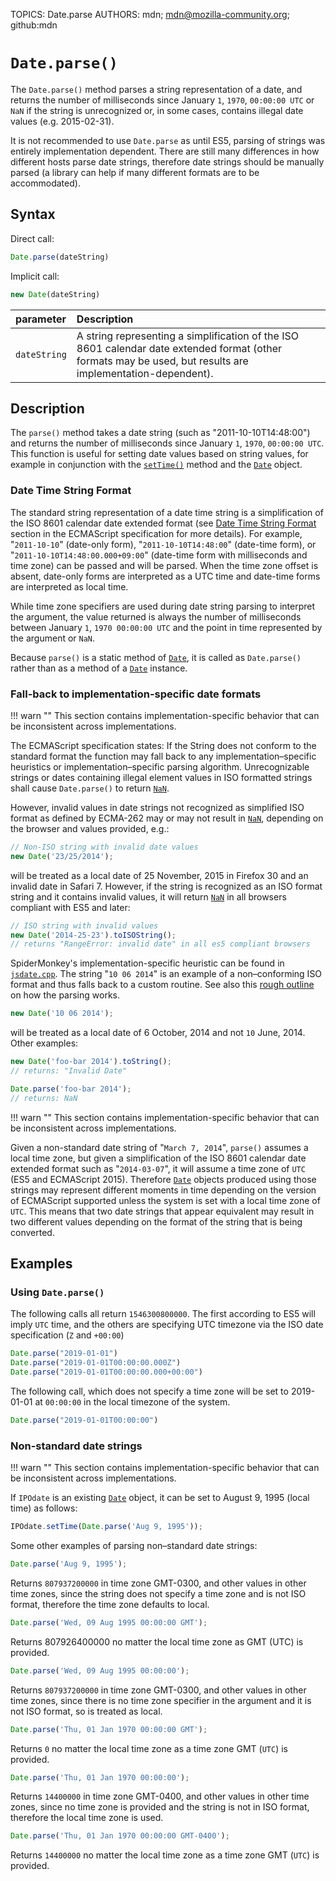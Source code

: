 TOPICS: Date.parse
AUTHORS: mdn; mdn@mozilla-community.org; github:mdn

# `Date.parse()`

The `Date.parse()` method parses a string representation of a date, and returns the number of
milliseconds since January `1`, `1970`, `00:00:00 UTC` or `NaN` if the string is unrecognized or,
in some cases, contains illegal date values (e.g. 2015-02-31).

It is not recommended to use `Date.parse` as until ES5, parsing of strings was entirely
implementation dependent. There are still many differences in how different hosts parse date
strings, therefore date strings should be manually parsed (a library can help if many different
formats are to be accommodated).

## Syntax

Direct call:

```javascript
Date.parse(dateString)
```

Implicit call:

```javascript
new Date(dateString)
```

| parameter | Description |
| :-- | :-- |
| `dateString` | A string representing a simplification of the ISO 8601 calendar date extended format (other formats may be used, but results are implementation-dependent). |

## Description

The `parse()` method takes a date string (such as "2011-10-10T14:48:00") and returns the number of
milliseconds since January `1`, `1970`, `00:00:00 UTC`. This function is useful for setting
date values based on string values, for example in conjunction with the
[`setTime()`](/en/webfrontend/setTime) method and the [`Date`](/en/webfrontend/Date) object.

### Date Time String Format

The standard string representation of a date time string is a simplification of the ISO 8601
calendar date extended format (see [Date Time String Format](https://tc39.github.io/ecma262/#sec-date-time-string-format)
section in the ECMAScript specification for more details). For example, "`2011-10-10`" (date-only form),
"`2011-10-10T14:48:00`" (date-time form), or "`2011-10-10T14:48:00.000+09:00`" (date-time form with
milliseconds and time zone) can be passed and will be parsed. When the time zone offset is absent,
date-only forms are interpreted as a UTC time and date-time forms are interpreted as local time.

While time zone specifiers are used during date string parsing to interpret the argument, the value
returned is always the number of milliseconds between January `1`, `1970 00:00:00 UTC` and the point
in time represented by the argument or `NaN`.

Because `parse()` is a static method of [`Date`](/en/webfrontend/Date), it is called as `Date.parse()`
rather than as a method of a [`Date`](/en/webfrontend/Date) instance.

### Fall-back to implementation-specific date formats

!!! warn ""
    This section contains implementation-specific behavior that can be inconsistent across implementations.

The ECMAScript specification states: If the String does not conform to the standard format the
function may fall back to any implementation–specific heuristics or implementation–specific
parsing algorithm. Unrecognizable strings or dates containing illegal element values in ISO
formatted strings shall cause `Date.parse()` to return [`NaN`](/en/webfrontend/NaN).

However, invalid values in date strings not recognized as simplified ISO format as defined by
ECMA-262 may or may not result in [`NaN`](/en/webfrontend/NaN), depending on the browser and
values provided, e.g.:

```javascript
// Non-ISO string with invalid date values
new Date('23/25/2014');
```

will be treated as a local date of 25 November, 2015 in Firefox 30 and an invalid date in Safari 7.
However, if the string is recognized as an ISO format string and it contains invalid values, it will
return [`NaN`](/en/webfrontend/NaN) in all browsers compliant with ES5 and later:

```javascript
// ISO string with invalid values
new Date('2014-25-23').toISOString();
// returns "RangeError: invalid date" in all es5 compliant browsers
```

SpiderMonkey's implementation-specific heuristic can be found in [`jsdate.cpp`](/en/webfrontend/jsdate.cpp).
The string "`10 06 2014`" is an example of a non–conforming ISO format and thus falls back to a
custom routine. See also this [rough outline](https://bugzilla.mozilla.org/show_bug.cgi?id=1023155#c6)
on how the parsing works.

```javascript
new Date('10 06 2014');
```

will be treated as a local date of 6 October, 2014 and not `10` June, 2014. Other examples:

```javascript
new Date('foo-bar 2014').toString();
// returns: "Invalid Date"

Date.parse('foo-bar 2014');
// returns: NaN
```

!!! warn ""
    This section contains implementation-specific behavior that can be inconsistent across implementations.

Given a non-standard date string of "`March 7, 2014`", `parse()` assumes a local time zone,
but given a simplification of the ISO 8601 calendar date extended format such as "`2014-03-07`",
it will assume a time zone of `UTC` (ES5 and ECMAScript 2015). Therefore [`Date`](/en/webfrontend/Date)
objects produced using those strings may represent different moments in time depending on the version
of ECMAScript supported unless the system is set with a local time zone of `UTC`. This means that
two date strings that appear equivalent may result in two different values depending on the format
of the string that is being converted.

## Examples

### Using `Date.parse()`

The following calls all return `1546300800000`.  The first according to ES5 will imply `UTC` time,
and the others are specifying UTC timezone via the ISO date specification (`Z` and `+00:00`)

```javascript
Date.parse("2019-01-01")
Date.parse("2019-01-01T00:00:00.000Z")
Date.parse("2019-01-01T00:00:00.000+00:00")
```

The following call, which does not specify a time zone will be set to 2019-01-01 at `00:00:00` in
the local timezone of the system.

```javascript
Date.parse("2019-01-01T00:00:00")
```

### Non-standard date strings

!!! warn ""
    This section contains implementation-specific behavior that can be inconsistent across implementations.

If `IPOdate` is an existing [`Date`](/en/webfrontend/Date) object, it can be set to August 9,
1995 (local time) as follows:

```javascript
IPOdate.setTime(Date.parse('Aug 9, 1995'));
```

Some other examples of parsing non–standard date strings:

```javascript
Date.parse('Aug 9, 1995');
```

Returns `807937200000` in time zone GMT-0300, and other values in other time zones, since the
string does not specify a time zone and is not ISO format, therefore the time zone defaults to local.

```javascript
Date.parse('Wed, 09 Aug 1995 00:00:00 GMT');
```

Returns 807926400000 no matter the local time zone as GMT (UTC) is provided.

```javascript
Date.parse('Wed, 09 Aug 1995 00:00:00');
```

Returns `807937200000` in time zone GMT-0300, and other values in other time zones, since there is no
time zone specifier in the argument and it is not ISO format, so is treated as local.

```javascript
Date.parse('Thu, 01 Jan 1970 00:00:00 GMT');
```

Returns `0` no matter the local time zone as a time zone GMT (`UTC`) is provided.

```javascript
Date.parse('Thu, 01 Jan 1970 00:00:00');
```

Returns `14400000` in time zone GMT-0400, and other values in other time zones, since no time zone
is provided and the string is not in ISO format, therefore the local time zone is used.

```javascript
Date.parse('Thu, 01 Jan 1970 00:00:00 GMT-0400');
```

Returns `14400000` no matter the local time zone as a time zone GMT (`UTC`) is provided.
